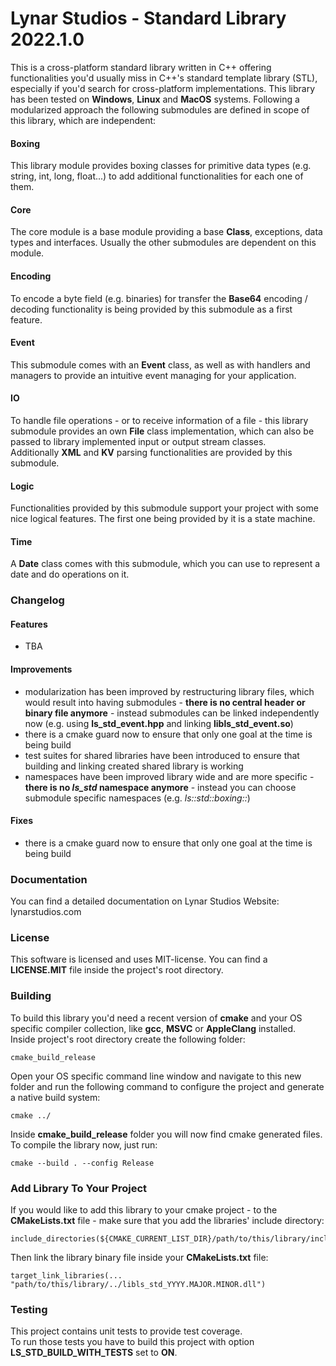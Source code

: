 # Lynar Studios - Standard Library 2022.1.0 #

This is a cross-platform standard library written in C++ offering functionalities you'd usually miss in C++'s standard template library (STL), especially if you'd search for cross-platform implementations. This library has been tested on __Windows__, __Linux__ and __MacOS__ systems.
Following a modularized approach the following submodules are defined in scope of this library, which are independent:
 
#### Boxing ####

This library module provides boxing classes for primitive data types (e.g. string, int, long, float...) to add additional functionalities for each one of them.

#### Core ####

The core module is a base module providing a base __Class__, exceptions, data types and interfaces. Usually the other submodules are dependent on this module. 

#### Encoding ####

To encode a byte field (e.g. binaries) for transfer the __Base64__ encoding / decoding functionality is being provided by this submodule as a first feature.

#### Event ####

This submodule comes with an __Event__ class, as well as with handlers and managers to provide an intuitive event managing for your application.

#### IO ####

To handle file operations - or to receive information of a file - this library submodule provides an own __File__ class implementation, which can also be passed to library implemented input or output stream classes.  
Additionally __XML__ and __KV__ parsing functionalities are provided by this submodule.

#### Logic ####

Functionalities provided by this submodule support your project with some nice logical features. The first one being provided by it is a state machine.

#### Time ####

A __Date__ class comes with this submodule, which you can use to represent a date and do operations on it. 

### Changelog ###

#### Features ####

- TBA

#### Improvements ####

- modularization has been improved by restructuring library files, which would result into having submodules - __there is no central header or binary file anymore__ - instead submodules can be linked independently now (e.g. using __ls_std_event.hpp__ and linking __libls_std_event.so__)
- there is a cmake guard now to ensure that only one goal at the time is being build
- test suites for shared libraries have been introduced to ensure that building and linking created shared library is working
- namespaces have been improved library wide and are more specific - __there is no _ls_std_ namespace anymore__ - instead you can choose submodule specific namespaces (e.g. _ls::std::boxing::_)

#### Fixes ####

- there is a cmake guard now to ensure that only one goal at the time is being build

### Documentation ###

You can find a detailed documentation on Lynar Studios Website: lynarstudios.com

### License ###

This software is licensed and uses MIT-license. You can find a __LICENSE.MIT__ file inside the project's root directory.

### Building ###

To build this library you'd need a recent version of __cmake__ and your OS specific compiler collection, like __gcc__, __MSVC__ or __AppleClang__ installed.  
Inside project's root directory create the following folder:

```
cmake_build_release
```

Open your OS specific command line window and navigate to this new folder and run the following command to configure the project and generate a native build system:  

```
cmake ../
```

Inside __cmake_build_release__ folder you will now find cmake generated files. To compile the library now, just run:   

```
cmake --build . --config Release
```

### Add Library To Your Project ###

If you would like to add this library to your cmake project - to the __CMakeLists.txt__ file - make sure that you add the libraries' include directory:

```
include_directories(${CMAKE_CURRENT_LIST_DIR}/path/to/this/library/include)
```

Then link the library binary file inside your __CMakeLists.txt__ file:

```
target_link_libraries(... "path/to/this/library/../libls_std_YYYY.MAJOR.MINOR.dll")
```

### Testing ###

This project contains unit tests to provide test coverage.  
To run those tests you have to build this project with option __LS_STD_BUILD_WITH_TESTS__ set to __ON__.
